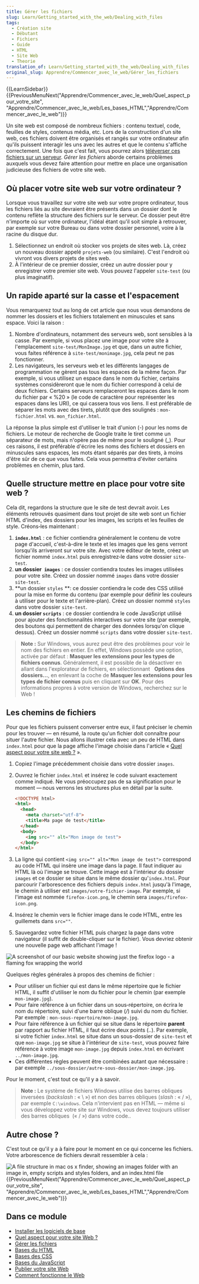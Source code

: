 ```yaml
---
title: Gérer les fichiers
slug: Learn/Getting_started_with_the_web/Dealing_with_files
tags:
  - Création site
  - Débutant
  - Fichiers
  - Guide
  - HTML
  - Site Web
  - Theorie
translation_of: Learn/Getting_started_with_the_web/Dealing_with_files
original_slug: Apprendre/Commencer_avec_le_web/Gérer_les_fichiers
---
```

{{LearnSidebar}}
{{PreviousMenuNext("Apprendre/Commencer_avec_le_web/Quel_aspect_pour_votre_site", "Apprendre/Commencer_avec_le_web/Les_bases_HTML","Apprendre/Commencer_avec_le_web")}}

Un site web est composé de nombreux fichiers : contenu textuel, code, feuilles de styles, contenus média, etc. Lors de la construction d'un site web, ces fichiers doivent être organisés et rangés sur votre ordinateur afin qu'ils puissent interagir les uns avec les autres et que le contenu s'affiche correctement. Une fois que c'est fait, vous pourrez alors [téléverser ces fichiers sur un serveur](/fr/Apprendre/Commencer_avec_le_web/Publier_votre_site_web). _Gérer les fichiers_ aborde certains problèmes auxquels vous devez faire attention pour mettre en place une organisation judicieuse des fichiers de votre site web.

## Où placer votre site web sur votre ordinateur&nbsp;?

Lorsque vous travaillez sur votre site web sur votre propre ordinateur, tous les fichiers liés au site devraient être présents dans un dossier dont le contenu reflète la structure des fichiers sur le serveur. Ce dossier peut être n'importe où sur votre ordinateur, l'idéal étant qu'il soit simple à retrouver, par exemple sur votre Bureau ou dans votre dossier personnel, voire à la racine du disque dur.

1.  Sélectionnez un endroit où stocker vos projets de sites web. Là, créez un nouveau dossier appelé `projets-web` (ou similaire). C'est l'endroit où vivront vos divers projets de sites web.
2.  À l'intérieur de ce premier dossier, créez un autre dossier pour y enregistrer votre premier site web. Vous pouvez l'appeler `site-test` (ou plus imaginatif).

## Un rapide aparté sur la casse et l'espacement

Vous remarquerez tout au long de cet article que nous vous demandons de nommer les dossiers et les fichiers totalement en minuscules et sans espace. Voici la raison :

1.  Nombre d'ordinateurs, notamment des serveurs web, sont sensibles à la casse. Par exemple, si vous placez une image pour votre site à l'emplacement `site-test/MonImage.jpg` et que, dans un autre fichier, vous faites référence à `site-test/monimage.jpg`, cela peut ne pas fonctionner.
2.  Les navigateurs, les serveurs web et les différents langages de programmation ne gèrent pas tous les espaces de la même façon. Par exemple, si vous utilisez un espace dans le nom du fichier, certains systèmes considèreront que le nom du fichier correspond à celui de deux fichiers. Certains serveurs remplaceront les espaces dans le nom du fichier par « %20 » (le code de caractère pour représenter les espaces dans les URI), ce qui cassera tous vos liens. Il est préférable de séparer les mots avec des tirets, plutôt que des soulignés : `mon-fichier.html` vs. `mon_fichier.html`.

La réponse la plus simple est d'utiliser le trait d'union (-) pour les noms de fichiers. Le moteur de recherche de Google traite le tiret comme un séparateur de mots, mais n'opère pas de même pour le souligné (\_). Pour ces raisons, il est préférable d'écrire les noms des fichiers et dossiers en minuscules sans espaces, les mots étant séparés par des tirets, à moins d'être sûr de ce que vous faites. Cela vous permettra d'éviter certains problèmes en chemin, plus tard.

## Quelle structure mettre en place pour votre site web ?

Cela dit, regardons la structure que le site de test devrait avoir. Les éléments retrouvés quasiment dans tout projet de site web sont un fichier HTML d'index, des dossiers pour les images, les scripts et les feuilles de style. Créons‑les maintenant :

1.  **`index.html`** : ce fichier contiendra généralement le contenu de votre page d'accueil, c'est-à-dire le texte et les images que les gens verront lorsqu'ils arriveront sur votre site. Avec votre éditeur de texte, créez un fichier nommé `index.html` puis enregistrez‑le dans votre dossier `site-test`.
2.  **un dossier` images`** : ce dossier contiendra toutes les images utilisées pour votre site. Créez un dossier nommé `images` dans votre dossier `site-test`.
3.  **un dossier `styles` **: ce dossier contiendra le code des CSS utilisé pour la mise en forme du contenu (par exemple pour définir les couleurs à utiliser pour le texte et l'arrière-plan). Créez un dossier nommé `styles` dans votre dossier `site-test`.
4.  **un dossier `scripts`** : ce dossier contiendra le code JavaScript utilisé pour ajouter des fonctionnalités interactives sur votre site (par exemple, des boutons qui permettent de charger des données lorsqu'on clique dessus). Créez un dossier nommé `scripts` dans votre dossier `site-test`.

> **Note :** Sur Windows, vous aurez peut être des problèmes pour voir le nom des fichiers en entier. En effet, Windows possède une option, activée par défaut&nbsp;: **Masquer les extensions pour les types de fichiers connus**. Généralement, il est possible de la désactiver en allant dans l'explorateur de fichiers, en sélectionnant   **Options des dossiers...**, en enlevant la coche de **Masquer les extensions pour les types de fichier connus** puis en cliquant sur **OK**. Pour des informations propres à votre version de Windows, recherchez sur le Web !

## Les chemins de fichiers

Pour que les fichiers puissent converser entre eux, il faut préciser le chemin pour les trouver — en résumé, la route qu'un fichier doit connaître pour situer l'autre fichier. Nous allons illustrer cela avec un peu de HTML dans `index.html` pour que la page affiche l'image choisie dans l'article « [Quel aspect pour votre site web&nbsp;?](/fr/Apprendre/Commencer_avec_le_web/Quel_aspect_pour_votre_site)&nbsp;».

1.  Copiez l'image précédemment choisie dans votre dossier `images`.
2.  Ouvrez le fichier `index.html` et insérez le code suivant exactement comme indiqué. Ne vous préoccupez pas de sa signification pour le moment — nous verrons les structures plus en détail par la suite.

    ```html
    <!DOCTYPE html>
    <html>
      <head>
        <meta charset="utf-8">
        <title>Ma page de test</title>
      </head>
      <body>
        <img src="" alt="Mon image de test">
      </body>
    </html>
    ```

3.  La ligne qui contient `<img src="" alt="Mon image de test">` correspond au code HTML qui insère une image dans la page. Il faut indiquer au HTML là où l'image se trouve. Cette image est à l'intérieur du dossier `images` et ce dossier se situe dans le même dossier qu'`index.html`. Pour parcourir l'arborescence des fichiers depuis `index.html` jusqu'à l'image, le chemin à utiliser est `images/votre‑fichier‑image`. Par exemple, si l'image est nommée `firefox‑icon.png`, le chemin sera `images/firefox-icon.png`.
4.  Insérez le chemin vers le fichier image dans le code HTML, entre les guillemets dans `src=""`.
5.  Sauvegardez votre fichier HTML puis chargez la page dans votre navigateur (il suffit de double-cliquer sur le fichier). Vous devriez obtenir une nouvelle page web affichant l'image !

![A screenshot of our basic website showing just the firefox logo - a flaming fox wrapping the world](website-screenshot.png)

Quelques règles générales à propos des chemins de fichier :

- Pour utiliser un fichier qui est dans le même répertoire que le fichier HTML, il suffit d'utiliser le nom du fichier pour le chemin (par exemple `mon-image.jpg`).
- Pour faire référence à un fichier dans un sous‑répertoire, on écrira le nom du répertoire, suivi d'une barre oblique (_/_) suivi du nom du fichier. Par exemple : `mon-sous-repertoire/mon-image.jpg`.
- Pour faire référence à un fichier qui se situe dans le répertoire **parent** par rapport au fichier HTML, il faut écrire deux points (..). Par exemple, si votre fichier `index.html` se situe dans un sous-dossier de `site-test` et que `mon-image.jpg` se situe à l'intérieur de `site-test`, vous pouvez faire référence à votre image `mon-image.jpg` depuis `index.html` en écrivant `../mon-image.jpg`.
- Ces différentes règles peuvent être combinées autant que nécessaire : par exemple `../sous-dossier/autre-sous-dossier/mon-image.jpg`.

Pour le moment, c'est tout ce qu'il y a à savoir.

> **Note :** Le système de fichiers Windows utilise des barres obliques inversées (_backslash_ : « \ ») et non des barres obliques (_slash_ : « / »), par exemple `C:\windows`. Cela n'intervient pas en HTML — même si vous développez votre site sur Windows, vous devez toujours utiliser des barres obliques  (« / ») dans votre code..

## Autre chose ?

C'est tout ce qu'il y a à faire pour le moment en ce qui concerne les fichiers. Votre arborescence de fichiers devrait ressembler à cela :

![A file structure in mac os x finder, showing an images folder with an image in, empty scripts and styles folders, and an index.html file](file-structure.png){{PreviousMenuNext("Apprendre/Commencer_avec_le_web/Quel_aspect_pour_votre_site", "Apprendre/Commencer_avec_le_web/Les_bases_HTML","Apprendre/Commencer_avec_le_web")}}

## Dans ce module

- [Installer les logiciels de base](/fr/Apprendre/Commencer_avec_le_web/Installation_outils_de_base)
- [Quel aspect pour votre site Web&nbsp;?](/fr/Apprendre/Commencer_avec_le_web/Quel_aspect_pour_votre_site)
- [Gérer les fichiers](/fr/Apprendre/Commencer_avec_le_web/Gérer_les_fichiers)
- [Bases du HTML](/fr/docs/Apprendre/Commencer_avec_le_web/Les_bases_HTML)
- [Bases des CSS](/fr/docs/Apprendre/Commencer_avec_le_web/Les_bases_CSS)
- [Bases du JavaScript](/fr/docs/Apprendre/Commencer_avec_le_web/Les_bases_JavaScript)
- [Publier votre site Web](/fr/Apprendre/Commencer_avec_le_web/Publier_votre_site_web)
- [Comment fonctionne le Web](/fr/Apprendre/Commencer_avec_le_web/Le_fonctionnement_du_Web)
